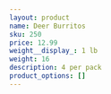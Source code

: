 ```yaml
---
layout: product
name: Deer Burritos
sku: 250
price: 12.99
weight__display_: 1 lb
weight: 16
description: 4﻿ per pack
product_options: []
---
```


